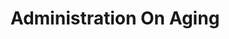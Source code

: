 ---
# This topic lives at
# https://digital.gov/topics/administration-on-aging

slug: "administration-on-aging"

# Topic Title
title: "Administration On Aging"

# description — keep it short and clear
summary: ""


# Weight
weight: 1

# For more information on managing topics,
# see https://github.com/GSA/digitalgov.gov/wiki
---